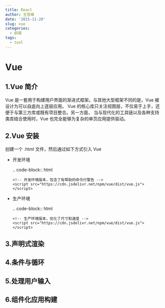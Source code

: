 ```yaml
---
title: React
author: 王哲峰
date: '2015-11-20'
slug: vue
categories:
  - 前端
tags:
  - tool
---
```


Vue
==========


1.Vue 简介
---------------

   Vue 是一套用于构建用户界面的渐进式框架。与其他大型框架不同的是，Vue 被设计为可以自底向上逐层应用。
   Vue 的核心库只关注视图层，不仅易于上手，还便于与第三方库或既有项目整合。另一方面，
   当与现代化的工具链以及各种支持类库结合使用时，Vue 也完全能够为复杂的单页应用提供驱动。

2.Vue 安装
---------------

   创建一个 .html 文件，然后通过如下方式引入 Vue

   - 开发环境

      .. code-block:: html

         <!-- 开发环境版本，包含了有帮助的命令行警告 -->
         <script src="https://cdn.jsdelivr.net/npm/vue/dist/vue.js"></script>

   - 生产环境

      .. code-block:: html

         <!-- 生产环境版本，优化了尺寸和速度 -->
         <script src="https://cdn.jsdelivr.net/npm/vue/dist/vue.js"></script>

3.声明式渲染
---------------





4.条件与循环
---------------



5.处理用户输入
---------------



6.组件化应用构建
----------------